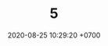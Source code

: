 ---
layout: teamCard
permalink: /team/:title.html
categories: pljmy24
maincover: /assets/logos/DFS.png
date: 2020-08-25 10:29:20 +0700
title: 05.
lugar: LJ
tag: johto042024

---